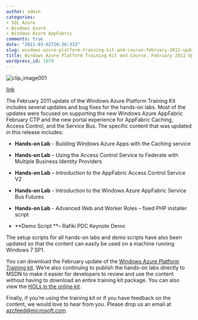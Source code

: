 ```yaml
---
author: admin
categories:
- SQL Azure
- Windows Azure
- Windows Azure AppFabric
comments: true
date: "2011-03-02T20:36:33Z"
slug: windows-azure-platform-training-kit-and-course-february-2011-update
title: Windows Azure Platform Training Kit and Course, February 2011 Update
wordpress_id: 1074
---
```


 

![clip_image001](https://wadewegner.blob.core.windows.net/wordpress/2011/03/clip_image0014.jpg)

[link](http://bit.ly/WAPTCFeb11)

The February 2011 update of the Windows Azure Platform Training Kit includes several updates and bug fixes for the hands-on labs. Most of the updates were focused on supporting the new Windows Azure AppFabric February CTP and the new portal experience for AppFabric Caching, Access Control, and the Service Bus. The specific content that was updated in this release includes:

 

  
  * **Hands-on Lab** - Building Windows Azure Apps with the Caching service
   
  * **Hands-on Lab** – Using the Access Control Service to Federate with Multiple Business Identity Providers
   
  * **Hands-on Lab** – Introduction to the AppFabric Access Control Service V2
   
  * **Hands-on Lab** - Introduction to the Windows Azure AppFabric Service Bus Futures
   
  * **Hands-on Lab** - Advanced Web and Worker Roles – fixed PHP installer script
   
  * **Demo Script **– Rafiki PDC Keynote Demo
 

The setup scripts for all hands-on labs and demo scripts have also been updated so that the content can easily be used on a machine running Windows 7 SP1. 

 

You can download the February update of the [Windows Azure Platform Training kit]( http://bit.ly/WAPTKFeb11). We’re also continuing to publish the hands-on labs directly to MSDN to make it easier for developers to review and use the content without having to download an entire training kit package. You can also view the [HOLs in the online kit](http://bit.ly/WAPTCFeb11).

 

Finally, if you’re using the training kit or if you have feedback on the content, we would love to hear from you. Please drop us an email at [azcfeed@microsoft.com](mailto:azcfeed@microsoft.com).
